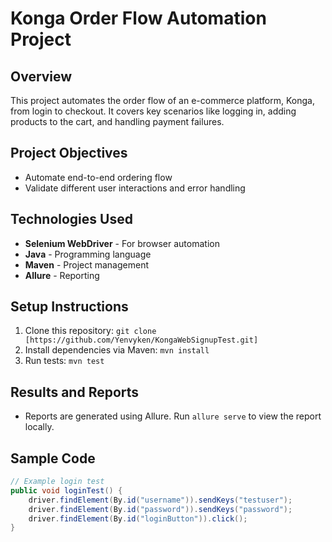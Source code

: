 # Konga Order Flow Automation Project

## Overview
This project automates the order flow of an e-commerce platform, Konga, from login to checkout. It covers key scenarios like logging in, adding products to the cart, and handling payment failures.

## Project Objectives
- Automate end-to-end ordering flow
- Validate different user interactions and error handling

## Technologies Used
- **Selenium WebDriver** - For browser automation
- **Java** - Programming language
- **Maven** - Project management
- **Allure** - Reporting

## Setup Instructions
1. Clone this repository: `git clone [https://github.com/Yenvyken/KongaWebSignupTest.git]`
2. Install dependencies via Maven: `mvn install`
3. Run tests: `mvn test`

## Results and Reports
- Reports are generated using Allure. Run `allure serve` to view the report locally.

## Sample Code
```java
// Example login test
public void loginTest() {
    driver.findElement(By.id("username")).sendKeys("testuser");
    driver.findElement(By.id("password")).sendKeys("password");
    driver.findElement(By.id("loginButton")).click();
}
